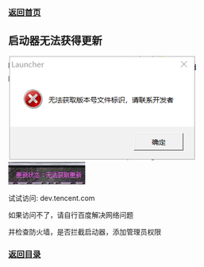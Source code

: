 
### [返回首页](./Home)


## 启动器无法获得更新



![](./jiaocheng3.png)
![](./jiaocheng4.jpg)


试试访问:
dev.tencent.com

如果访问不了，请自行百度解决网络问题

并检查防火墙，是否拦截启动器，添加管理员权限

### [返回目录](./常见问题指南)
